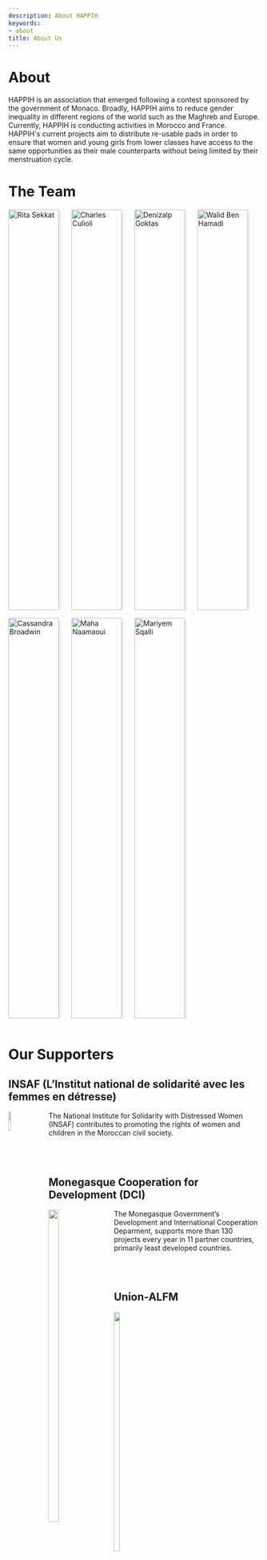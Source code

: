 ```yaml
---
description: About HAPPIH
keywords:
- about
title: About Us
---
```


<style>
 /* Three columns side by side */
.column {
  float: left;
  width: 25%;
  margin-bottom: 16px;
  padding: 0 0px;
}


/* Display the columns below each other instead of side by side on small screens */
@media screen and (max-width: 650px) {
  .column {
    width: 100%;
    display: block;
  }
}

/* Add some shadows to create a card effect */
.card {
  box-shadow: 0 4px 8px 0 rgba(0, 0, 0, 0.2);
   height: 800px;
  width: 80%;
}

/* Some left and right padding inside the container */
.container {
  padding: 16 16px;
  white-space: normal;
  width: 90%;

}

/* Clear floats */
.container::after, .row::after {
  content: "";
  clear: both;
  display: table;
}

.title {
  color: grey;
}

.button {
  border: none;
  outline: 0;
  display: inline-block;
  padding: 8px;
  color: white;
  background-color: #000;
  text-align: center;
  cursor: pointer;
  width: 100%;
}

.button:hover {
  background-color: #555;
} 
</style>

# About

HAPPIH is an association that emerged following a contest sponsored by the government of Monaco. Broadly, HAPPIH aims to reduce gender inequality in different regions of the world such as the Maghreb and Europe. Currently, HAPPIH is conducting activities in Morocco and France. HAPPIH's current projects aim to distribute re-usable pads in order to ensure that women and young girls from lower classes have access to the same opportunities as their male counterparts without being limited by their menstruation cycle.

# The Team


<div class="row">
  <div class="column">
    <div class="card">
      <img src="../img/about/rita.jpg" alt="Rita Sekkat" style="width:100%; display: block;
margin-left: auto;
margin-right: auto;">
      <div class="container">
        <h2>Rita Sekkat</h2>
        <p class="title">Co-Founder and President</p>
        <p>Rita is one of the five founders of HAPPIH. 
        She grew up in Morocco before coming to France. 
        She is currently student at Sciences Po Paris in Master 
        of public policy and she is doing the gender equality and
        public policy certificate between Sciences Po and Harvard.
        She is committed in favor of women’s right. She aims to 
        reduce gender inequality towards the world and break down 
        the menstruation taboo. Rita is also a football player and
        a football lover and wants to break stereotypes about 
        women playing football.</p>
      </div>
    </div>
  </div>


  <div class="column">
    <div class="card">
      <img src="../img/about/charles.jpg" alt="Charles Culioli" style="width:100%; display: block;
margin-left: auto;
margin-right: auto;">
      <div class="container">
        <h2>Charles Culioli</h2>
        <p class="title">Co-Founder and Vice-President</p>
        <p>
Charles Culioli is a law student at Sciences Po Paris. He holds a bachelor in political sciences from Sciences Po Paris as well as a bachelor in History and Legal Studies from UC Berkeley. He is passionated about issues of social justice, development, and ethics in politics. Charles loves soccer and is an avid squash player.</p>
      </div>
    </div>
  </div>



  <div class="column">
    <div class="card">
      <img src="../img/about/denizalp.jpg" alt="Denizalp Goktas" style="width:100%; display: block;
margin-left: auto;
margin-right: auto;">
      <div class="container">
        <h2>Denizalp Goktas</h2>
        <p class="title">Co-Founder and Vice-President</p>
        <p>Denizalp is a computer science PhD student at Brown University. His research is on algorithmic game theory, computational economics and aritificial intelligence. He previously worked as a researcher under the guidance of Professor Seth Goldstein creating an agent based model of technological automation using C++. He has also worked at Der Norske Bank and Hikma Pharmaceuticals as part of the M&A teams. Denizalp holds a BA in Computer Science-Statistics from Columbia University and a BA from Sciences Po in Political Science and Economics.</p>
      </div>
    </div>
  </div>


  <div class="column">
    <div class="card">
      <img src="../img/about/walid.jpg" alt="Walid Ben Hamadi" style="width:100%; display: block;
margin-left: auto;
margin-right: auto;">
      <div class="container">
        <h2>Walid Ben Hamadi</h2>
        <p class="title">Co-Founder and Vice-President</p>
        <p>
Walid Ben Hamadi is a Management and Public Policy student at HEC Paris and Sciences Po Paris. He holds a bachelor’s in social sciences from Sciences Po Paris with a focus on the MENA region. He is particularly interested in the role education, youth empowerment and political awareness can play in reducing inequalities and fostering economic and human development. Walid is also a car enthusiast, and enjoys go-kart racing.</p>
      </div>
    </div>
  </div>
</div> 

<div class="row">


  <div class="column">
    <div class="card">
      <img src="../img/about/cassandra.png" alt="Cassandra Broadwin" style="width:100%; display: block;
margin-left: auto;
margin-right: auto;">
      <div class="container">
        <h2>Cassandra Broadwin</h2>
        <p class="title">Community Manager</p>
        <p>
         Our Community Manager Cassandra is a returned Peace Corps Volunteer from Morocco, where she focused on women’s empowerment, youth development, and health education programming in the High Atlas Mountains. She currently lives in Seattle, Washington with her dog, Au Lait. In her free time, she is a marathon runner and yoga teacher.
        </p>
      </div>
    </div>
  </div>
  
  

  <div class="column">
    <div class="card">
      <img src="../img/about/maha.png" alt="Maha Naamaoui" style="width:100%; display: block;
margin-left: auto;
margin-right: auto;">
      <div class="container">
        <h2>Maha Naamaoui</h2>
        <p class="title">Project Manager: Morocco</p>
        <p>
Maha is our Project Manager for Morocco! She is a medical student at Mohammed Vi University of Health Sciences in Casablanca, Morocco. She belives ensuring quality education and healthy lives for all is a development driver. Maha has worked for various NGOs in that sense. She is passionated about issues regarding development especially gender equality and access to quality education & health. She enjoys reading and traveling.
        </p>
      </div>
    </div>
  </div>
  
  
  <div class="column">
    <div class="card">
      <img src="../img/about/mariyem.png" alt="Mariyem Sqalli" style="width:100%; display: block;
margin-left: auto;
margin-right: auto;">
      <div class="container">
        <h2>Mariyem Sqalli</h2>
        <p class="title">Fundraising Manager</p>
        <p>
Mariyam is our Fundraising Manager. She is a Bachelor in Business Administration student at Esade Business School in Barcelona. She worked as a part time project manager for more than two years at oikos International, an international NGO that seeks to strengthen sustainability-oriented entrepreneurship.
        </p>
      </div>
    </div>
  </div>
  
</div> 

# Our Supporters


## INSAF (L’Institut national de solidarité avec les femmes en détresse)

<img style="float: left; height: 10%; width: 10%; padding-right: 30px;" src="../img/about/insaf.png">

The National Institute for Solidarity with Distressed Women (INSAF) contributes to promoting the rights of women and children in the Moroccan civil society. 


<br>

<br>


## Monegasque Cooperation for Development (DCI)

<img style="float: left; height: 40%; width: 20%; padding-right: 30px;" src="../img/about/monaco.jpg">

The Monegasque Government’s Development and International Cooperation Deparment, supports more than 130 projects every year in 11 partner countries, primarily least developed countries.


<br>

<br>

## Union-ALFM

<img style="float: left; height: 35%; width: 15%; padding-right: 30px;" src="../../img/about/alfm.jpg">



